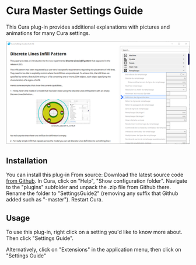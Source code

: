 Cura Master Settings Guide
====
This Cura plug-in provides additional explanations with pictures and animations for many Cura settings.

![Example](example.png)

## Installation

You can install this plug-in From source: Download the latest source code [from Github](https://github.com/Ghostkeeper/SettingsGuide/archive/master.zip). In Cura, click on "Help", "Show configuration folder". Navigate to the "plugins" subfolder and unpack the .zip file from Github there. Rename the folder to "SettingsGuide2" (removing any suffix that Github added such as "-master").  Restart Cura.
 
## Usage

To use this plug-in, right click on a setting you'd like to know more about. Then click "Settings Guide".

Alternatively, click on "Extensions" in the application menu, then click on "Settings Guide"


